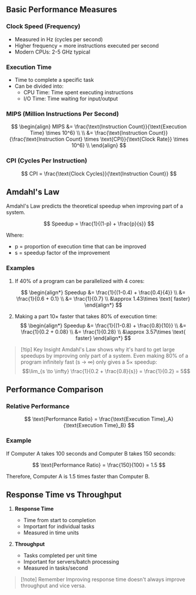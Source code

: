 ## Basic Performance Measures

### Clock Speed (Frequency)

- Measured in Hz (cycles per second)
- Higher frequency = more instructions executed per second
- Modern CPUs: 2-5 GHz typical

### Execution Time

- Time to complete a specific task
- Can be divided into:
  - CPU Time: Time spent executing instructions
  - I/O Time: Time waiting for input/output

### MIPS (Million Instructions Per Second)

$$
\begin{align}
MIPS &= \frac{\text{Instruction Count}}{\text{Execution Time} \times 10^6} \\ \\
&= \frac{\text{Instruction Count}}{\frac{\text{Instruction Count} \times \text{CPI}}{\text{Clock Rate}} \times 10^6} \\
\end{align}
$$

### CPI (Cycles Per Instruction)

$$
CPI = \frac{\text{Clock Cycles}}{\text{Instruction Count}}
$$

## Amdahl's Law

Amdahl's Law predicts the theoretical speedup when improving part of a system.

$$
Speedup = \frac{1}{(1-p) + \frac{p}{s}}
$$

Where:

- p = proportion of execution time that can be improved
- s = speedup factor of the improvement

### Examples

1. If 40% of a program can be parallelized with 4 cores:

   $$
   \begin{align*}
   Speedup &= \frac{1}{(1-0.4) + \frac{0.4}{4}} \\
   &= \frac{1}{0.6 + 0.1} \\
   &= \frac{1}{0.7} \\
   &\approx 1.43\times \text{ faster}
   \end{align*}
   $$

2. Making a part 10× faster that takes 80% of execution time:
   $$
   \begin{align*}
   Speedup &= \frac{1}{(1-0.8) + \frac{0.8}{10}} \\
   &= \frac{1}{0.2 + 0.08} \\
   &= \frac{1}{0.28} \\
   &\approx 3.57\times \text{ faster}
   \end{align*}
   $$

> [!tip] Key Insight
> Amdahl's Law shows why it's hard to get large speedups by improving only part of a system.
> Even making 80% of a program infinitely fast (s → ∞) only gives a 5× speedup:
> $$\lim_{s \to \infty} \frac{1}{0.2 + \frac{0.8}{s}} = \frac{1}{0.2} = 5$$

## Performance Comparison

### Relative Performance

$$
\text{Performance Ratio} = \frac{\text{Execution Time}_A}{\text{Execution Time}_B}
$$

### Example

If Computer A takes 100 seconds and Computer B takes 150 seconds:

$$
\text{Performance Ratio} = \frac{150}{100} = 1.5
$$

Therefore, Computer A is 1.5 times faster than Computer B.

## Response Time vs Throughput

1. **Response Time**

   - Time from start to completion
   - Important for individual tasks
   - Measured in time units

2. **Throughput**
   - Tasks completed per unit time
   - Important for servers/batch processing
   - Measured in tasks/second

> [!note] Remember
> Improving response time doesn't always improve throughput and vice versa.
